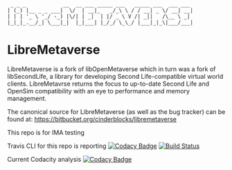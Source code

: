 ```
 _ _ _            __  __ ___ _____ ___   _____ ___  ___ ___ 
| (_) |__ _ _ ___|  \/  | __|_   _/_\ \ / / __| _ \/ __| __|
| | | '_ \ '_/ -_) |\/| | _|  | |/ _ \ V /| _||   /\__ \ _| 
|_|_|_.__/_| \___|_|  |_|___| |_/_/ \_\_/ |___|_|_\|___/___|
```
LibreMetaverse
===============================================================================
LibreMetaverse is a fork of libOpenMetaverse which in turn was a fork of
libSecondLife, a library for developing Second Life-compatible virtual world
clients. LibreMetavrse returns the focus to up-to-date Second Life and OpenSim
compatibility with an eye to performance and memory management.

The canonical source for LibreMetaverse (as well as the bug tracker) can be
found at:
https://bitbucket.org/cinderblocks/libremetaverse

This repo is  for IMA testing

Travis CLI for this repo is reporting 
[![Codacy Badge](https://api.codacy.com/project/badge/Grade/d4311e24b18a4f92b08fb76f033d91c7)](https://www.codacy.com/app/InfiniteMetaverseAlliance_Codacity/LMV?utm_source=github.com&utm_medium=referral&utm_content=IMA-DZ/LMV&utm_campaign=badger)
[![Build Status](https://travis-ci.org/IMA-DZ/LMV.svg?branch=master)](https://travis-ci.org/IMA-DZ/LMV)

Current  Codacity analysis 
[![Codacy Badge](https://api.codacy.com/project/badge/Grade/d4311e24b18a4f92b08fb76f033d91c7)](https://www.codacy.com/app/InfiniteMetaverseAlliance_Codacity/LMV?utm_source=github.com&amp;utm_medium=referral&amp;utm_content=IMA-DZ/LMV&amp;utm_campaign=Badge_Grade)
